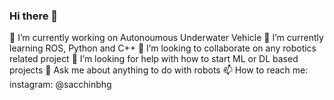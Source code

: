 ### Hi there 👋
🔭 I’m currently working on Autonoumous Underwater Vehicle
🌱 I’m currently learning ROS, Python and C++
👯 I’m looking to collaborate on any robotics related project
🤔 I’m looking for help with how to start ML or DL based projects
💬 Ask me about anything to do with robots
📫 How to reach me: instagram: @sacchinbhg
<!--
**sacchinbhg/sacchinbhg** is a ✨ _special_ ✨ repository because its `README.md` (this file) appears on your GitHub profile.

Here are some ideas to get you started:

- 🔭 I’m currently working on ...
- 🌱 I’m currently learning ...
- 👯 I’m looking to collaborate on ...
- 🤔 I’m looking for help with ...
- 💬 Ask me about ...
- 📫 How to reach me: ...
- 😄 Pronouns: ...
- ⚡ Fun fact: ...
-->
